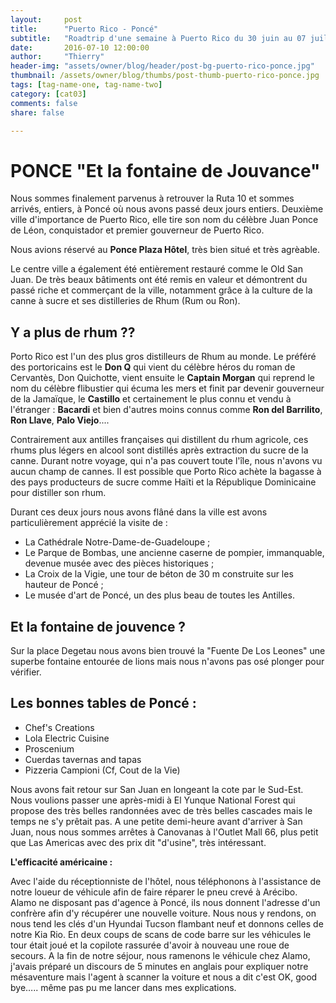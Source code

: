 ```yaml
---
layout:     post
title:      "Puerto Rico - Poncé"
subtitle:   "Roadtrip d'une semaine à Puerto Rico du 30 juin au 07 juillet 2016"
date:       2016-07-10 12:00:00
author:     "Thierry"
header-img: "assets/owner/blog/header/post-bg-puerto-rico-ponce.jpg"
thumbnail: /assets/owner/blog/thumbs/post-thumb-puerto-rico-ponce.jpg
tags: [tag-name-one, tag-name-two]
category: [cat03]
comments: false
share: false

---
```

# PONCE  "Et la fontaine de Jouvance"


Nous sommes finalement parvenus à retrouver la Ruta 10 et sommes arrivés, entiers, à Poncé où nous avons passé deux jours entiers. Deuxième ville d'importance de Puerto Rico, elle tire son nom du célèbre Juan Ponce de Léon, conquistador et premier gouverneur de Puerto Rico.

Nous avions réservé au **Ponce Plaza Hôtel**, très bien situé et très agrèable.

Le centre ville a également été entièrement restauré comme le Old San Juan. De très beaux bâtiments ont été remis en valeur et démontrent du passé riche et commerçant de la ville, notamment grâce à la culture de la canne à sucre et ses distilleries de Rhum (Rum ou Ron).

## Y a plus de rhum ??

 Porto Rico est l'un des plus gros distilleurs de Rhum au monde. Le préféré des portoricains est le **Don Q** qui vient du célèbre héros du roman de Cervantès, Don Quichotte, vient ensuite le **Captain Morgan** qui reprend le nom du célèbre flibustier qui écuma les mers et finit par devenir gouverneur de la Jamaïque, le **Castillo** et certainement le plus connu et vendu à l'étranger : **Bacardi** et bien d'autres moins connus comme **Ron del Barrilito**, **Ron Llave**, **Palo Viejo**....  
 
 Contrairement aux antilles françaises qui distillent du rhum agricole, ces rhums plus légers en alcool sont distillés après extraction du sucre de la canne. Durant notre voyage, qui n'a pas couvert toute l'île, nous n'avons vu aucun champ de cannes. Il est possible que Porto Rico achète la bagasse à des pays producteurs de sucre comme Haïti et la République Dominicaine pour distiller son rhum. 

Durant ces deux jours nous avons flâné dans la ville est avons particulièrement apprécié la visite de :

* La Cathédrale Notre-Dame-de-Guadeloupe ;
* Le Parque de Bombas, une ancienne caserne de pompier, immanquable, devenue musée avec des pièces historiques ;
* La Croix de la Vigie, une tour de béton de 30 m construite sur les hauteur de Poncé ;
* Le musée d'art de Poncé, un des plus beau de toutes les Antilles.

## Et la fontaine de jouvence ?

 Sur la place Degetau nous avons bien trouvé la "Fuente De Los Leones" une superbe fontaine entourée de lions mais nous n'avons pas osé plonger pour vérifier.

## Les bonnes tables de Poncé :

* Chef's Creations
* Lola Electric Cuisine
* Proscenium
* Cuerdas tavernas and tapas
* Pizzeria Campioni (Cf, Cout de la Vie)

Nous avons fait retour sur San Juan en longeant la cote par le Sud-Est. Nous voulions passer une après-midi à El Yunque National Forest qui propose des très belles randonnées avec de très belles cascades mais le temps ne s'y prêtait pas. A une petite demi-heure avant d'arriver à San Juan, nous nous sommes arrêtes à Canovanas à l'Outlet Mall 66, plus petit que Las Americas avec des prix dit "d'usine", très intéressant. 


**L'efficacité américaine :**

Avec l'aide du réceptionniste de l'hôtel, nous téléphonons à l'assistance de notre loueur de véhicule afin de faire réparer le pneu crevé  à Arécibo. Alamo ne disposant pas d'agence à Poncé, ils nous donnent l'adresse d'un confrère afin d'y récupérer une nouvelle voiture. Nous nous y rendons, on nous tend les clés d'un Hyundai Tucson flambant neuf et donnons celles de notre Kia Rio. En deux coups de scans de code barre sur les véhicules le tour était joué et la copilote rassurée d'avoir à nouveau une roue de secours. A la fin de notre séjour, nous ramenons le véhicule chez Alamo, j'avais préparé un discours de 5 minutes en anglais pour expliquer notre mésaventure mais l'agent à scanner la voiture et nous a dit c'est OK, good bye….. même pas pu me lancer dans mes explications. 

